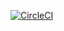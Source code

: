 [![CircleCI](https://circleci.com/gh/SergeantDart/sfg-pet-clinic/tree/master.svg?style=svg)](https://circleci.com/gh/SergeantDart/sfg-pet-clinic/tree/master)